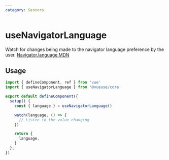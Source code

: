 ```yaml
---
category: Sensors
---
```


# useNavigatorLanguage

Watch for changes being made to the navigator language preference by the user. [Navigator.language MDN](https://developer.mozilla.org/en-US/docs/Web/API/Navigator/language)

## Usage

```ts
import { defineComponent, ref } from 'vue'
import { useNavigatorLanguage } from '@vueuse/core'

export default defineComponent({
  setup() {
    const { language } = useNavigatorLanguage()

    watch(language, () => {
      // Listen to the value changing
    })

    return {
      language,
    }
  },
})
```
